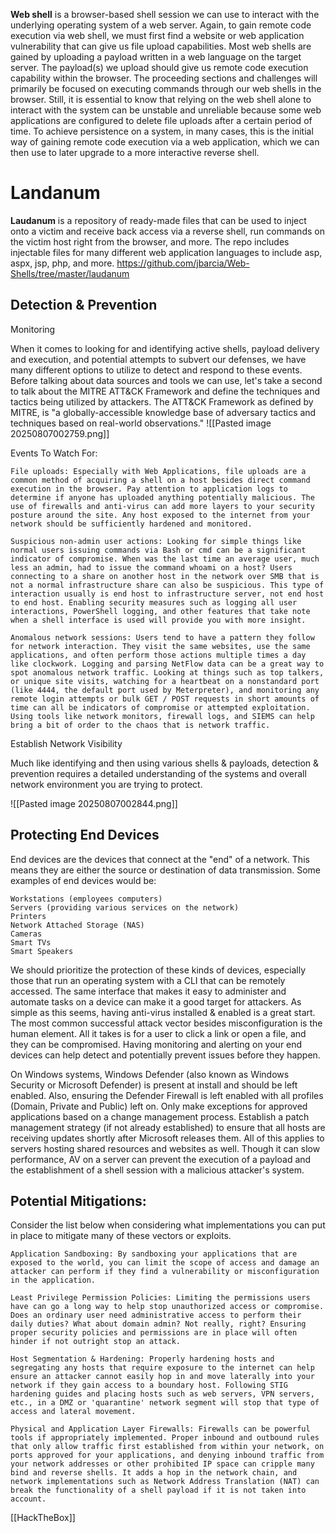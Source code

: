 **Web shell** is a browser-based shell session we can use to interact with the underlying operating system of a web server. Again, to gain remote code execution via web shell, we must first find a website or web application vulnerability that can give us file upload capabilities. Most web shells are gained by uploading a payload written in a web language on the target server. The payload(s) we upload should give us remote code execution capability within the browser. The proceeding sections and challenges will primarily be focused on executing commands through our web shells in the browser. Still, it is essential to know that relying on the web shell alone to interact with the system can be unstable and unreliable because some web applications are configured to delete file uploads after a certain period of time. To achieve persistence on a system, in many cases, this is the initial way of gaining remote code execution via a web application, which we can then use to later upgrade to a more interactive reverse shell.

# Landanum
**Laudanum** is a repository of ready-made files that can be used to inject onto a victim and receive back access via a reverse shell, run commands on the victim host right from the browser, and more. The repo includes injectable files for many different web application languages to include asp, aspx, jsp, php, and more. 
https://github.com/jbarcia/Web-Shells/tree/master/laudanum


## Detection & Prevention
Monitoring

When it comes to looking for and identifying active shells, payload delivery and execution, and potential attempts to subvert our defenses, we have many different options to utilize to detect and respond to these events. Before talking about data sources and tools we can use, let's take a second to talk about the MITRE ATT&CK Framework and define the techniques and tactics being utilized by attackers. The ATT&CK Framework as defined by MITRE, is "a globally-accessible knowledge base of adversary tactics and techniques based on real-world observations."
![[Pasted image 20250807002759.png]]


Events To Watch For:

    File uploads: Especially with Web Applications, file uploads are a common method of acquiring a shell on a host besides direct command execution in the browser. Pay attention to application logs to determine if anyone has uploaded anything potentially malicious. The use of firewalls and anti-virus can add more layers to your security posture around the site. Any host exposed to the internet from your network should be sufficiently hardened and monitored.

    Suspicious non-admin user actions: Looking for simple things like normal users issuing commands via Bash or cmd can be a significant indicator of compromise. When was the last time an average user, much less an admin, had to issue the command whoami on a host? Users connecting to a share on another host in the network over SMB that is not a normal infrastructure share can also be suspicious. This type of interaction usually is end host to infrastructure server, not end host to end host. Enabling security measures such as logging all user interactions, PowerShell logging, and other features that take note when a shell interface is used will provide you with more insight.

    Anomalous network sessions: Users tend to have a pattern they follow for network interaction. They visit the same websites, use the same applications, and often perform those actions multiple times a day like clockwork. Logging and parsing NetFlow data can be a great way to spot anomalous network traffic. Looking at things such as top talkers, or unique site visits, watching for a heartbeat on a nonstandard port (like 4444, the default port used by Meterpreter), and monitoring any remote login attempts or bulk GET / POST requests in short amounts of time can all be indicators of compromise or attempted exploitation. Using tools like network monitors, firewall logs, and SIEMS can help bring a bit of order to the chaos that is network traffic.

Establish Network Visibility

Much like identifying and then using various shells & payloads, detection & prevention requires a detailed understanding of the systems and overall network environment you are trying to protect.

![[Pasted image 20250807002844.png]]

## Protecting End Devices

End devices are the devices that connect at the "end" of a network. This means they are either the source or destination of data transmission. Some examples of end devices would be:

    Workstations (employees computers)
    Servers (providing various services on the network)
    Printers
    Network Attached Storage (NAS)
    Cameras
    Smart TVs
    Smart Speakers

We should prioritize the protection of these kinds of devices, especially those that run an operating system with a CLI that can be remotely accessed. The same interface that makes it easy to administer and automate tasks on a device can make it a good target for attackers. As simple as this seems, having anti-virus installed & enabled is a great start. The most common successful attack vector besides misconfiguration is the human element. All it takes is for a user to click a link or open a file, and they can be compromised. Having monitoring and alerting on your end devices can help detect and potentially prevent issues before they happen.

On Windows systems, Windows Defender (also known as Windows Security or Microsoft Defender) is present at install and should be left enabled. Also, ensuring the Defender Firewall is left enabled with all profiles (Domain, Private and Public) left on. Only make exceptions for approved applications based on a change management process. Establish a patch management strategy (if not already established) to ensure that all hosts are receiving updates shortly after Microsoft releases them. All of this applies to servers hosting shared resources and websites as well. Though it can slow performance, AV on a server can prevent the execution of a payload and the establishment of a shell session with a malicious attacker's system.

## Potential Mitigations:

Consider the list below when considering what implementations you can put in place to mitigate many of these vectors or exploits.

    Application Sandboxing: By sandboxing your applications that are exposed to the world, you can limit the scope of access and damage an attacker can perform if they find a vulnerability or misconfiguration in the application.

    Least Privilege Permission Policies: Limiting the permissions users have can go a long way to help stop unauthorized access or compromise. Does an ordinary user need administrative access to perform their daily duties? What about domain admin? Not really, right? Ensuring proper security policies and permissions are in place will often hinder if not outright stop an attack.

    Host Segmentation & Hardening: Properly hardening hosts and segregating any hosts that require exposure to the internet can help ensure an attacker cannot easily hop in and move laterally into your network if they gain access to a boundary host. Following STIG hardening guides and placing hosts such as web servers, VPN servers, etc., in a DMZ or 'quarantine' network segment will stop that type of access and lateral movement.

    Physical and Application Layer Firewalls: Firewalls can be powerful tools if appropriately implemented. Proper inbound and outbound rules that only allow traffic first established from within your network, on ports approved for your applications, and denying inbound traffic from your network addresses or other prohibited IP space can cripple many bind and reverse shells. It adds a hop in the network chain, and network implementations such as Network Address Translation (NAT) can break the functionality of a shell payload if it is not taken into account.





[[HackTheBox]]